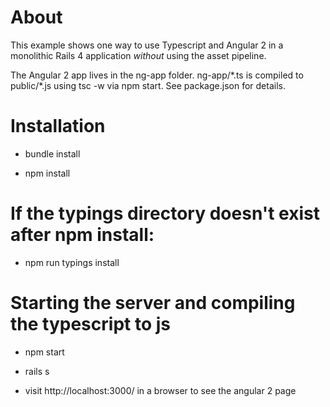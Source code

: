 # About

This example shows one way to use Typescript and Angular 2 in a
monolithic Rails 4 application *without* using the asset pipeline.

The Angular 2 app lives in the ng-app folder. ng-app/\*.ts is compiled
to public/\*.js using tsc -w via npm start. See package.json for
details.

# Installation

* bundle install

* npm install

# If the typings directory doesn't exist after npm install:

* npm run typings install


# Starting the server and compiling the typescript to js

* npm start

* rails s

* visit http://localhost:3000/ in a browser to see the angular 2 page
